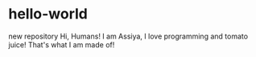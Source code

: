 # hello-world
new repository
Hi, Humans!
I am Assiya, I love programming and tomato juice! That's what I am made of!
